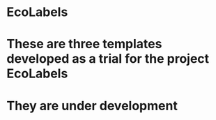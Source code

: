 # EcoLabels

# These are three templates developed as a trial for the project EcoLabels
# They are under development
